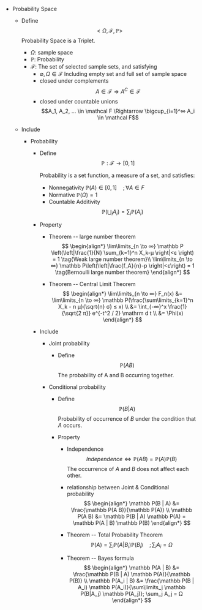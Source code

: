 * Probability Space
  - Define
    $$<Ω, \mathcal F, \mathbb P>$$
    Probability Space is a Triplet. 

    - $Ω$: sample space
    - $\mathbb P$: Probability
    - $\mathcal F$: The set of selected sample sets, and satisfying
      - $\emptyset, Ω \in \mathcal F$ Including empty set and full set of sample space
      - closed under complements
        $$A \in \mathcal F \Rightarrow A^C \in \mathcal F$$
      - closed under countable unions 
        $$A_1, A_2, ... \in \mathcal F \Rightarrow \bigcup_{i=1}^∞ A_i \in \mathcal F$$

  - Include
    * Probability
      - Define
        $$\mathbb P: \mathcal F \to [0, 1]$$
        
        Probability is a set function, a measure of a set, and satisfies:

        - Nonnegativity $\mathbb P(A) \in [0, 1] \quad ; \forall A \in F$
        - Normative $\mathbb P(Ω) = 1$
        - Countable Additivity 
          $$\mathbb P \left(\bigcup_i A_i \right) = \sum_i \mathbb P(A_i)$$

      - Property
        - Theorem -- large number theorem
          $$
          \begin{align*}
          \lim\limits_{n \to ∞} \mathbb P \left(\left|\frac{1}{N} \sum_{k=1}^n X_k-μ \right|<ε \right) = 1  \tag{Weak large number theorem}\\
          \lim\limits_{n \to ∞} \mathbb P\left(\left|\frac{f_A}{n}-p \right|<ε\right) = 1  \tag{Bernoulli large number theorem}
          \end{align*}
          $$

        - Theorem -- Central Limit Theorem
          $$
          \begin{align*}
            \lim\limits_{n \to ∞} F_n(x) &= \lim\limits_{n \to ∞} \mathbb P(\frac{\sum\limits_{k=1}^n X_k - n μ}{\sqrt{n} σ} ≤ x)  \\
            &= \int_{-∞}^x \frac{1}{\sqrt{2 π}} e^{-t^2 / 2} \mathrm d t  \\
            &= \Phi(x)
          \end{align*}
          $$

      - Include
        * Joint probability
          - Define 
            $$\mathbb P(A B)$$
            The probability of A and B occurring together.

        * Conditional probability
          - Define
            $$\mathbb P(B | A)$$
            Probability of occurrence of $B$ under the condition that $A$ occurs.

          - Property
            - Independence 
              $$Independence \Leftrightarrow \mathbb P(A B) = \mathbb P(A) \mathbb P(B)$$
              The occurrence of $A$ and $B$ does not affect each other.

            - relationship between Joint \& Conditional probability
              $$
              \begin{align*}
                \mathbb P(B | A) &= \frac{\mathbb P(A B)}{\mathbb P(A)}  \\
                \mathbb P(A B) &= \mathbb P(B | A) \mathbb P(A) = \mathbb P(A | B) \mathbb P(B)
              \end{align*}
              $$

            - Theorem -- Total Probability Theorem
              $$\mathbb P(A) = \sum_i \mathbb P(A|B_i) \mathbb P(B_i) \quad; \sum_i A_i = Ω$$

            - Theorem -- Bayes formula
              $$
              \begin{align*}
                \mathbb P(A | B) &= \frac{\mathbb P(B | A) \mathbb P(A)}{\mathbb P(B)}  \\
                \mathbb P(A_i | B) &= \frac{\mathbb P(B | A_i) \mathbb P(A_i)}{\sum\limits_j \mathbb P(B|A_j) \mathbb P(A_j)}; \sum_j A_j = Ω
              \end{align*}
              $$
